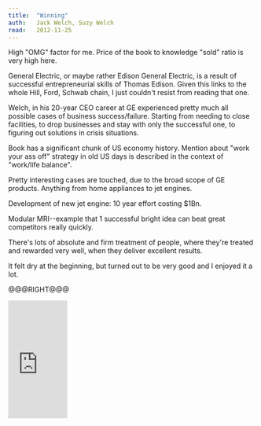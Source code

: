 ```yaml
---
title:	"Winning"
auth:	Jack Welch, Suzy Welch
read:	2012-11-25
---
```






High "OMG" factor for me. Price of the book to knowledge "sold" ratio is
very high here.

General Electric, or maybe rather Edison General Electric, is a result of
successful entrepreneurial skills of Thomas Edison. Given this links to the
whole Hill, Ford, Schwab chain, I just couldn't resist from reading that
one.

Welch, in his 20-year CEO career at GE experienced pretty much all possible
cases of business success/failure. Starting from needing to close
facilities, to drop businesses and stay with only the successful one, to
figuring out solutions in crisis situations.

Book has a significant chunk of US economy history. Mention about "work your
ass off" strategy in old US days is described in the context of "work/life
balance".

Pretty interesting cases are touched, due to the broad scope of GE products.
Anything from home appliances to jet engines.

Development of new jet engine: 10 year effort costing $1Bn.

Modular MRI--example that 1 successful bright idea can beat great
competitors really quickly.

There's lots of absolute and firm treatment of people, where they're treated
and rewarded very well, when they deliver excellent results.

It felt dry at the beginning, but turned out to be very good and I enjoyed
it a lot.

@@@RIGHT@@@

<iframe src="http://rcm.amazon.com/e/cm?lt1=_blank&bc1=FFFFFF&IS2=1&npa=1&bg1=FFFFFF&fc1=000000&lc1=FF0000&t=wojcadamkoszh-20&o=1&p=8&l=as4&m=amazon&f=ifr&ref=ss_til&asins=0060753943" style="width:120px;height:240px;" scrolling="no" marginwidth="0" marginheight="0" frameborder="0"></iframe>


